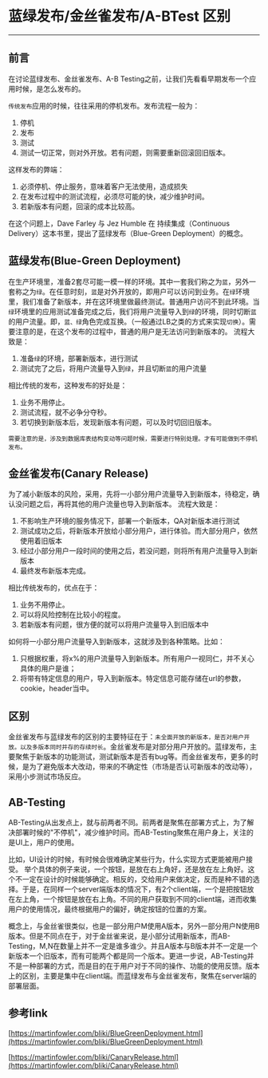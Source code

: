 # 蓝绿发布/金丝雀发布/A-BTest 区别

---

## 前言
在讨论蓝绿发布、金丝雀发布、A-B Testing之前，让我们先看看早期发布一个应用时候，是怎么发布的。

`传统发布`应用的时候，往往采用的停机发布。发布流程一般为：
1. 停机
2. 发布
3. 测试
4. 测试一切正常，则对外开放。若有问题，则需要重新回滚回旧版本。

这样发布的弊端：
1. 必须停机、停止服务，意味着客户无法使用，造成损失
2. 在发布过程中的测试流程，必须尽可能的快，减少维护时间。
3. 若新版本有问题，回滚的成本比较高。

在这个问题上，Dave Farley 与 Jez Humble 在 持续集成（Continuous Delivery）这本书里，提出了蓝绿发布（Blue-Green Deployment）的概念。

## 蓝绿发布(Blue-Green Deployment)
在生产环境里，准备2套尽可能一模一样的环境。其中一套我们称之为`蓝`，另外一套称之为`绿`。在任意时刻，`蓝`是对外开放的，即用户可以访问到业务。在`绿`环境里，我们准备了新版本，并在这环境里做最终测试。普通用户访问不到此环境。当`绿`环境里的应用测试准备完成之后，我们将用户流量导入到`绿`的环境，同时切断`蓝`的用户流量。即，`蓝、绿`角色完成互换。（一般通过LB之类的方式来实现`切换`）。需要注意的是，在这个发布的过程中，普通的用户是无法访问到新版本的。
流程大致是：
1. 准备`绿`的环境，部署新版本，进行测试
2. 测试完了之后，将用户流量导入到`绿`，并且切断`蓝`的用户流量

相比传统的发布，这种发布的好处是：
1. 业务不用停止。
2. 测试流程，就不必争分夺秒。
3. 若切换到新版本后，发现新版本有问题，可以及时切回旧版本。

`需要注意的是，涉及到数据库表结构变动等问题时候，需要进行特别处理。才有可能做到不停机发布。`

## 金丝雀发布(Canary Release)
为了减小新版本的风险，采用，先将一小部分用户流量导入到新版本，待稳定，确认没问题之后，再将其他的用户流量也导入到新版本。
流程大致是：
1. 不影响生产环境的服务情况下，部署一个新版本，QA对新版本进行测试
2. 测试成功之后，将新版本开放给小部分用户，进行体验。而大部分用户，依然使用着旧版本
3. 经过小部分用户一段时间的使用之后，若没问题，则将所有用户流量导入到新版本
4. 最终发布新版本完成。

相比传统发布的，优点在于：
1. 业务不用停止。
2. 可以将风险控制在比较小的程度。
3. 若新版本有问题，很方便的就可以将用户流量导入到旧版本中

如何将一小部分用户流量导入到新版本，这就涉及到各种策略。比如：
1. 只根据权重，将x%的用户流量导入到新版本。所有用户一视同仁，并不关心具体的用户是谁；
2. 将带有特定信息的用户，导入到新版本。特定信息可能存储在url的参数，cookie，header当中。


## 区别
金丝雀发布与蓝绿发布的区别的主要特征在于：`未全面开放的新版本，是否对用户开放。以及多版本同时并存的存续时长`。金丝雀发布是对部分用户开放的。蓝绿发布，主要聚焦于新版本的功能测试，测试新版本是否有bug等。而金丝雀发布，更多的时候，是为了避免版本大改动，带来的不确定性（市场是否认可新版本的改动等），采用小步测试市场反应。

## AB-Testing
AB-Testing从出发点上，就与前两者不同。前两者是聚焦在部署方式上，为了解决部署时候的"不停机"，减少维护时间。而AB-Testing聚焦在用户身上，关注的是UI上，用户的使用。

比如，UI设计的时候，有时候会很难确定某些行为，什么实现方式更能被用户接受。
举个具体的例子来说，一个按钮，是放在右上角好，还是放在左上角好。这个不一定在设计的时候能够确定。相反的，交给用户来做决定，反而是种不错的选择。于是，在同样一个server端版本的情况下，有2个client端，一个是把按钮放在左上角，一个按钮是放在右上角。不同的用户获取到不同的client端，进而收集用户的使用情况，最终根据用户的偏好，确定按钮的位置的方案。

概念上，与金丝雀很类似，也是一部分用户M使用A版本，另外一部分用户N使用B版本。但是不同点在于，对于金丝雀来说，是小部分试用新版本，而AB-Testing，M,N在数量上并不一定是谁多谁少。并且A版本与B版本并不一定是一个新版本一个旧版本，而有可能两个都是同一个版本。更进一步说，AB-Testing并不是一种部署的方式，而是目的在于用户对于不同的操作、功能的使用反馈。版本上的区别，主要是集中在client端。而蓝绿发布与金丝雀发布，聚焦在server端的部署层面。

## 参考link
[https://martinfowler.com/bliki/BlueGreenDeployment.html](https://martinfowler.com/bliki/BlueGreenDeployment.html)

[https://martinfowler.com/bliki/CanaryRelease.html](https://martinfowler.com/bliki/CanaryRelease.html)
